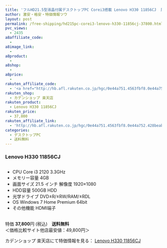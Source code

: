 ```yaml
---
title: 'フルHD21.5型液晶付属デスクトップPC Corei3搭載 Lenovo H330 11856CJ  展示品特価37,800円！送料無料！'
author: 激安・格安・特価情報ツウ
layout: post
permalink: /free-shipping/hd215pc-corei3-lenovo-h330-11856cj-37800.html
pvc_views:
  - 2435
a8affiliate_code:
  - 
a8image_link:
  - 
a8product:
  - 
a8shop:
  - 
a8price:
  - 
rakuten_affiliate_code:
  - '<a href="http://hb.afl.rakuten.co.jp/hgc/0e44a751.4563fbf8.0e44a752.428beab6/?pc=http%3a%2f%2fitem.rakuten.co.jp%2fkaen-web%2f11856cjt%2f%3fscid%3daf_ich_link_img&amp;m=http%3a%2f%2fm.rakuten.co.jp%2fkaen-web%2fi%2f10003260%2f" target="_blank"><img src ="http://hbb.afl.rakuten.co.jp/hgb/?pc=http%3a%2f%2fthumbnail.image.rakuten.co.jp%2f%400_mall%2fkaen-web%2fcabinet%2f01418453%2fimg58293972.jpg%3f_ex%3d128x128&amp;m=http%3a%2f%2fthumbnail.image.rakuten.co.jp%2f%400_mall%2fkaen-web%2fcabinet%2f01418453%2fimg58293972.jpg%3f_ex%3d80x80" border="0"></a>'
rakuten_shop:
  - カデンショップ 楽天店
rakuten_product:
  - Lenovo H330 11856CJ
rakuten_price:
  - 37,800
rakuten_affiliate_link:
  - 'http://hb.afl.rakuten.co.jp/hgc/0e44a751.4563fbf8.0e44a752.428beab6/?pc=http%3a%2f%2fitem.rakuten.co.jp%2fkaen-web%2f11856cjt%2f%3fscid%3daf_ich_link_img&amp;m=http%3a%2f%2fm.rakuten.co.jp%2fkaen-web%2fi%2f10003260%2f'
categories:
  - デスクトップPC
  - 送料無料
---
```

### Lenovo H330 11856CJ

<div class="img-bg2 img_L">
  <a href="http://hb.afl.rakuten.co.jp/hgc/0e44a751.4563fbf8.0e44a752.428beab6/?pc=http%3a%2f%2fitem.rakuten.co.jp%2fkaen-web%2f11856cjt%2f%3fscid%3daf_ich_link_img&m=http%3a%2f%2fm.rakuten.co.jp%2fkaen-web%2fi%2f10003260%2f" target="_blank"><img src="http://hbb.afl.rakuten.co.jp/hgb/?pc=http%3a%2f%2fthumbnail.image.rakuten.co.jp%2f%400_mall%2fkaen-web%2fcabinet%2f01418453%2fimg58293972.jpg%3f_ex%3d128x128&m=http%3a%2f%2fthumbnail.image.rakuten.co.jp%2f%400_mall%2fkaen-web%2fcabinet%2f01418453%2fimg58293972.jpg%3f_ex%3d80x80" border="0" title="" alt="" /></a>
</div>

<!--more-->

  * CPU Core i3 2120 3.3GHz
  * メモリー容量 4GB
  * 画面サイズ 21.5 インチ 解像度 1920&#215;1080
  * HDD容量 500GB HDD
  * 光学ドライブ DVD±R/±RW/RAM/±RDL
  * OS Windows 7 Home Premium 64bit
  * その他機能 HDMI端子

<br clear="all" />特価 <span class="tokka-price"><strong>37,800</strong></span>円 (税込)　**送料無料**  
＜価格比較サイト他店最安値：49,800円＞

カデンショップ 楽天店にて特価情報を見る： <a href="http://hb.afl.rakuten.co.jp/hgc/0e44a751.4563fbf8.0e44a752.428beab6/?pc=http%3a%2f%2fitem.rakuten.co.jp%2fkaen-web%2f11856cjt%2f%3fscid%3daf_ich_link_img&m=http%3a%2f%2fm.rakuten.co.jp%2fkaen-web%2fi%2f10003260%2f" target="_blank"><span class="fs150p">Lenovo H330 11856CJ</span></a>